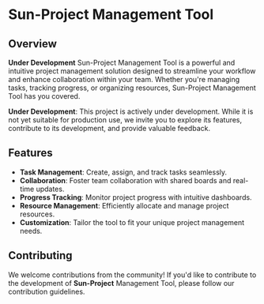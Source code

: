 # Sun-Project Management Tool

## Overview

**Under Development**
Sun-Project Management Tool is a powerful and intuitive project management solution designed to streamline your workflow and enhance collaboration within your team. Whether you're managing tasks, tracking progress, or organizing resources, Sun-Project Management Tool has you covered.

**Under Development**: This project is actively under development. While it is not yet suitable for production use, we invite you to explore its features, contribute to its development, and provide valuable feedback.

## Features

- **Task Management**: Create, assign, and track tasks seamlessly.
- **Collaboration**: Foster team collaboration with shared boards and real-time updates.
- **Progress Tracking**: Monitor project progress with intuitive dashboards.
- **Resource Management**: Efficiently allocate and manage project resources.
- **Customization**: Tailor the tool to fit your unique project management needs.

## Contributing

We welcome contributions from the community! If you'd like to contribute to the development of **Sun-Project** Management Tool, please follow our contribution guidelines.

